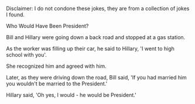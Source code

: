 Disclaimer: I do not condone these jokes, they are from a collection of jokes I found.

Who Would Have Been President?

Bill and Hillary were going down a back road and stopped at a gas station.

As the worker was filling up their car, he said to Hillary, 'I went to high school with you'. 

She recognized him and agreed with him.

Later, as they were driving down the road, Bill said, 'If you had married him you wouldn't be married to the President.'

Hillary said, 'Oh yes, I would - he would be President.'

